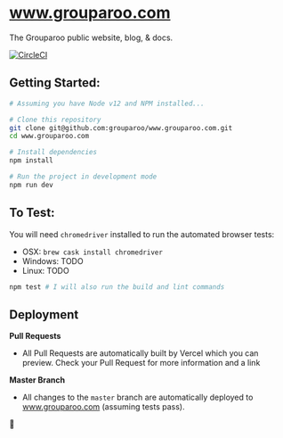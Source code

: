 # www.grouparoo.com

The Grouparoo public website, blog, & docs.

[![CircleCI](https://circleci.com/gh/grouparoo/www.grouparoo.com.svg?style=svg&circle-token=2747e60bdaad93f1d253a42af07930e517106f64)](https://circleci.com/gh/grouparoo/www.grouparoo.com)

## Getting Started:

```bash
# Assuming you have Node v12 and NPM installed...

# Clone this repository
git clone git@github.com:grouparoo/www.grouparoo.com.git
cd www.grouparoo.com

# Install dependencies
npm install

# Run the project in development mode
npm run dev
```

## To Test:

You will need `chromedriver` installed to run the automated browser tests:

- OSX: `brew cask install chromedriver`
- Windows: TODO
- Linux: TODO

```bash
npm test # I will also run the build and lint commands
```

## Deployment

**Pull Requests**

- All Pull Requests are automatically built by Vercel which you can preview. Check your Pull Request for more information and a link

**Master Branch**

- All changes to the `master` branch are automatically deployed to www.grouparoo.com (assuming tests pass).

🦘
